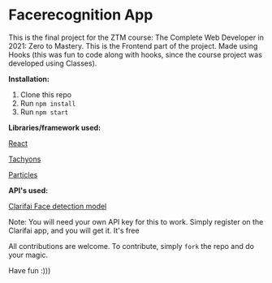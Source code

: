# Facerecognition App

This is the final project for the ZTM course:
The Complete Web Developer in 2021: Zero to Mastery. This is the Frontend part of the project. Made using Hooks (this was fun to code along with hooks, since the course project was developed using Classes).

**Installation:**
1. Clone this repo
2. Run `npm install`
3. Run `npm start`

**Libraries/framework used:**


[React](https://reactjs.org/)

[Tachyons](https://tachyons.io/)

[Particles](https://particles.js.org/)

**API's used:**

[Clarifai Face detection model](https://www.clarifai.com/models/ai-face-detection)

Note: You will need your own API key for this to work. Simply register on the Clarifai app, and you will get it. It's free

All contributions are welcome. To contribute, simply `fork` the repo and do your magic.

Have fun :)))
